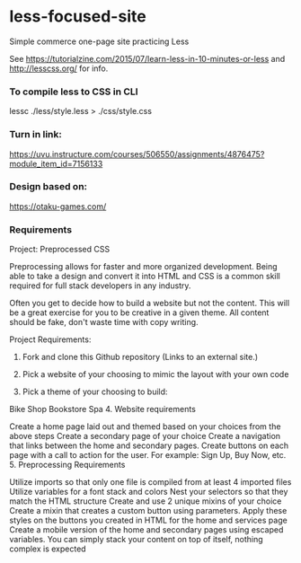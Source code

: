 # less-focused-site
 Simple commerce one-page site practicing Less

See https://tutorialzine.com/2015/07/learn-less-in-10-minutes-or-less and http://lesscss.org/ for info.

### To compile less to CSS in CLI
lessc ./less/style.less > ./css/style.css

### Turn in link:
https://uvu.instructure.com/courses/506550/assignments/4876475?module_item_id=7156133

### Design based on: 
https://otaku-games.com/

### Requirements

Project: Preprocessed CSS

Preprocessing allows for faster and more organized development.  Being able to take a design and convert it into HTML and CSS is a common skill required for full stack developers in any industry. 

Often you get to decide how to build a website but not the content.  This will be a great exercise for you to be creative in a given theme.  All content should be fake, don't waste time with copy writing.

Project Requirements:

1. Fork and clone this Github repository (Links to an external site.)

2. Pick a website of your choosing to mimic the layout with your own code

3. Pick a theme of your choosing to build:

Bike Shop
Bookstore
Spa
4. Website requirements

Create a home page laid out and themed based on your choices from the above steps
Create a secondary page of your choice 
Create a navigation that links between the home and secondary pages.
Create buttons on each page with a call to action for the user.  For example: Sign Up, Buy Now, etc.
5. Preprocessing Requirements

Utilize imports so that only one file is compiled from at least 4 imported files
Utilize variables for a font stack and colors
Nest your selectors so that they match the HTML structure
Create and use 2 unique mixins of your choice
Create a mixin that creates a custom button using parameters.  Apply these styles on the buttons you created in HTML for the home and services page
Create a mobile version of the home and secondary pages using escaped variables.  You can simply stack your content on top of itself, nothing complex is expected